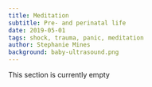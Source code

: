 ```yaml
---
title: Meditation
subtitle: Pre- and perinatal life
date: 2019-05-01
tags: shock, trauma, panic, meditation
author: Stephanie Mines
background: baby-ultrasound.png
---
```


This section is currently empty
